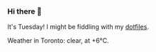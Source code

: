 ### Hi there :wave:

It's Tuesday! I might be fiddling with my [dotfiles](https://github.com/bewuethr/dotfiles).

Weather in Toronto: clear, at +6°C.
